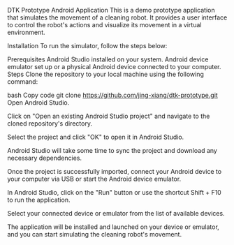 DTK Prototype Android Application
This is a demo prototype application that simulates the movement of a cleaning robot. It provides a user interface to control the robot's actions and visualize its movement in a virtual environment.

Installation
To run the simulator, follow the steps below:

Prerequisites
Android Studio installed on your system.
Android device emulator set up or a physical Android device connected to your computer.
Steps
Clone the repository to your local machine using the following command:

bash
Copy code
git clone https://github.com/jing-xiang/dtk-prototype.git
Open Android Studio.

Click on "Open an existing Android Studio project" and navigate to the cloned repository's directory.

Select the project and click "OK" to open it in Android Studio.

Android Studio will take some time to sync the project and download any necessary dependencies.

Once the project is successfully imported, connect your Android device to your computer via USB or start the Android device emulator.

In Android Studio, click on the "Run" button or use the shortcut Shift + F10 to run the application.

Select your connected device or emulator from the list of available devices.

The application will be installed and launched on your device or emulator, and you can start simulating the cleaning robot's movement.
